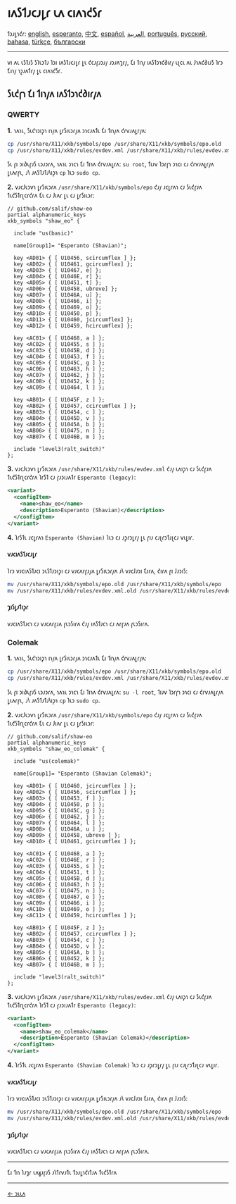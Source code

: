 # 𐑦𐑵𐑕𐑑𐑨𐑤𐑨𐑛𐑩 𐑧𐑵 𐑤𐑦𐑵𐑪𐑒𐑕𐑩

𐑑𐑮𐑨𐑛𐑪𐑒𐑩: [english](LINUX.md), [esperanto](LINUX.eo.md), [中文](LINUX.zh-CN.md), [español](LINUX.es.md), [العربية](LINUX.ar.md), [português](LINUX.pt.md), [русский](LINUX.ru.md), [bahasa](LINUX.id.md), [türkçe](LINUX.tr.md), [български](LINUX.bg.md)

---

𐑫𐑦 𐑵𐑧 𐑧𐑕𐑑𐑨𐑕 𐑕𐑐𐑧𐑮𐑑𐑨 𐑐𐑮𐑦 𐑦𐑵𐑕𐑑𐑨𐑤𐑨𐑛𐑩 𐑛𐑧 𐑒𐑤𐑨𐑝𐑨𐑮𐑨𐑢 𐑨𐑮𐑨𐑵𐑡𐑩𐑢, 𐑗𐑦 𐑑𐑦𐑪𐑢 𐑦𐑵𐑕𐑑𐑮𐑪𐑒𐑔𐑦𐑩𐑢 𐑧𐑚𐑤𐑧 𐑵𐑧 𐑓𐑪𐑵𐑒𐑔𐑦𐑨𐑕 𐑐𐑩𐑮 𐑗𐑦𐑪𐑢 𐑪𐑟𐑨𐑵𐑑𐑩𐑢 𐑛𐑧 𐑤𐑦𐑵𐑪𐑒𐑕𐑩.

## 𐑕𐑧𐑒𐑝𐑪 𐑗𐑦 𐑑𐑦𐑪𐑢𐑵 𐑦𐑵𐑕𐑑𐑮𐑪𐑒𐑔𐑦𐑩𐑢𐑵

### QWERTY

**1.** 𐑪𐑵𐑪𐑧, 𐑕𐑧𐑒𐑪𐑮𐑦𐑜𐑪 𐑦𐑪𐑢𐑵 𐑛𐑩𐑕𐑦𐑧𐑮𐑩𐑢𐑵 𐑮𐑪𐑤𐑨𐑵𐑑𐑧 𐑗𐑦 𐑑𐑦𐑪𐑢𐑵 𐑒𐑩𐑫𐑨𐑵𐑛𐑩𐑢𐑵:

```bash
cp /usr/share/X11/xkb/symbols/epo /usr/share/X11/xkb/symbols/epo.old
cp /usr/share/X11/xkb/rules/evdev.xml /usr/share/X11/xkb/rules/evdev.xml.old
```

𐑕𐑧 𐑝𐑦 𐑮𐑦𐑔𐑧𐑝𐑨𐑕 𐑧𐑮𐑨𐑮𐑩𐑵, 𐑪𐑵𐑪𐑧 𐑮𐑪𐑤𐑪 𐑗𐑦 𐑑𐑦𐑪𐑵 𐑒𐑩𐑫𐑨𐑵𐑛𐑩𐑵: `su root`, 𐑑𐑦𐑨𐑫 𐑐𐑮𐑩𐑝𐑪 𐑮𐑪𐑤𐑦 𐑤𐑨 𐑒𐑩𐑫𐑨𐑵𐑛𐑩𐑢𐑵 𐑛𐑧𐑵𐑩𐑝𐑧, 𐑨𐑘 𐑨𐑵𐑕𐑑𐑨𐑑𐑨𐑘𐑦𐑜𐑪 `cp` 𐑐𐑧𐑮 `sudo cp`.

**2.** 𐑫𐑨𐑤𐑓𐑧𐑮𐑫𐑪 𐑛𐑩𐑕𐑦𐑧𐑮𐑩𐑵 `/usr/share/X11/xkb/symbols/epo` 𐑒𐑨𐑢 𐑨𐑤𐑛𐑩𐑵𐑪 𐑤𐑨 𐑕𐑧𐑒𐑝𐑨𐑵 𐑑𐑧𐑒𐑕𐑑𐑩𐑚𐑤𐑩𐑒𐑩𐑵 𐑗𐑧 𐑤𐑨 𐑓𐑦𐑵𐑩 𐑛𐑧 𐑤𐑨 𐑛𐑩𐑕𐑦𐑧𐑮𐑩:

```
// github.com/salif/shaw-eo
partial alphanumeric_keys
xkb_symbols "shaw_eo" {

  include "us(basic)"

  name[Group1]= "Esperanto (Shavian)";

  key <AD01> { [ U10456, scircumflex ] };
  key <AD02> { [ U10461, gcircumflex] };
  key <AD03> { [ U10467, e] };
  key <AD04> { [ U1046E, r] };
  key <AD05> { [ U10451, t] };
  key <AD06> { [ U10458, ubreve] };
  key <AD07> { [ U1046A, u] };
  key <AD08> { [ U10466, i] };
  key <AD09> { [ U10469, o] };
  key <AD10> { [ U10450, p] };
  key <AD11> { [ U10460, jcircumflex] };
  key <AD12> { [ U10459, hcircumflex] };

  key <AC01> { [ U10468, a ] };
  key <AC02> { [ U10455, s ] };
  key <AC03> { [ U1045B, d ] };
  key <AC04> { [ U10453, f ] };
  key <AC05> { [ U1045C, g ] };
  key <AC06> { [ U10463, h ] };
  key <AC07> { [ U10462, j ] };
  key <AC08> { [ U10452, k ] };
  key <AC09> { [ U10464, l ] };

  key <AB01> { [ U1045F, z ] };
  key <AB02> { [ U10457, ccircumflex ] };
  key <AB03> { [ U10454, c ] };
  key <AB04> { [ U1045D, v ] };
  key <AB05> { [ U1045A, b ] };
  key <AB06> { [ U10475, n ] };
  key <AB07> { [ U1046B, m ] };

  include "level3(ralt_switch)"
};
```

**3.** 𐑫𐑨𐑤𐑓𐑧𐑮𐑫𐑪 𐑛𐑩𐑕𐑦𐑧𐑮𐑩𐑵 `/usr/share/X11/xkb/rules/evdev.xml` 𐑒𐑨𐑢 𐑧𐑵𐑦𐑜𐑪 𐑤𐑨 𐑕𐑧𐑒𐑝𐑨𐑵 𐑑𐑧𐑒𐑕𐑑𐑩𐑚𐑤𐑩𐑒𐑩𐑵 𐑐𐑩𐑕𐑑 𐑤𐑨 𐑝𐑨𐑮𐑦𐑨𐑵𐑑𐑩 `Esperanto (legacy)`:

```xml
<variant>
  <configItem>
    <name>shaw_eo</name>
    <description>Esperanto (Shavian)</description>
  </configItem>
</variant>
```

**4.** 𐑐𐑩𐑕𐑑𐑧 𐑨𐑤𐑛𐑩𐑵𐑪 `Esperanto (Shavian)` 𐑐𐑧𐑮 𐑤𐑨 𐑨𐑜𐑩𐑮𐑛𐑩𐑢 𐑛𐑧 𐑝𐑦𐑨 𐑤𐑨𐑚𐑩𐑮𐑑𐑨𐑚𐑤𐑨 𐑫𐑧𐑛𐑦𐑩.

#### 𐑫𐑨𐑤𐑦𐑵𐑕𐑑𐑨𐑤𐑨𐑛𐑩

𐑐𐑩𐑮 𐑫𐑨𐑤𐑦𐑵𐑕𐑑𐑨𐑤𐑦 𐑮𐑧𐑕𐑑𐑨𐑮𐑦𐑜𐑦 𐑤𐑨 𐑫𐑨𐑤𐑵𐑩𐑝𐑨𐑢𐑵 𐑛𐑩𐑕𐑦𐑧𐑮𐑩𐑢𐑵 𐑨𐑘 𐑫𐑨𐑤𐑓𐑨𐑮𐑦 𐑗𐑦𐑩𐑵, 𐑒𐑦𐑩𐑵 𐑝𐑦 𐑓𐑨𐑮𐑦𐑕:

```bash
mv /usr/share/X11/xkb/symbols/epo.old /usr/share/X11/xkb/symbols/epo
mv /usr/share/X11/xkb/rules/evdev.xml.old /usr/share/X11/xkb/rules/evdev.xml
```

#### 𐑡𐑦𐑕𐑛𐑨𐑑𐑦𐑜𐑩

𐑫𐑨𐑤𐑦𐑵𐑕𐑑𐑨𐑤𐑪 𐑤𐑨 𐑫𐑨𐑤𐑵𐑩𐑝𐑨𐑵 𐑝𐑧𐑮𐑕𐑦𐑩𐑵 𐑒𐑨𐑢 𐑦𐑵𐑕𐑑𐑨𐑤𐑪 𐑤𐑨 𐑵𐑩𐑝𐑨𐑵 𐑝𐑧𐑮𐑕𐑦𐑩𐑵.

### Colemak

**1.** 𐑪𐑵𐑪𐑧, 𐑕𐑧𐑒𐑪𐑮𐑦𐑜𐑪 𐑦𐑪𐑢𐑵 𐑛𐑩𐑕𐑦𐑧𐑮𐑩𐑢𐑵 𐑮𐑪𐑤𐑨𐑵𐑑𐑧 𐑗𐑦 𐑑𐑦𐑪𐑢𐑵 𐑒𐑩𐑫𐑨𐑵𐑛𐑩𐑢𐑵:

```bash
cp /usr/share/X11/xkb/symbols/epo /usr/share/X11/xkb/symbols/epo.old
cp /usr/share/X11/xkb/rules/evdev.xml /usr/share/X11/xkb/rules/evdev.xml.old
```

𐑕𐑧 𐑝𐑦 𐑮𐑦𐑔𐑧𐑝𐑨𐑕 𐑧𐑮𐑨𐑮𐑩𐑵, 𐑪𐑵𐑪𐑧 𐑮𐑪𐑤𐑪 𐑗𐑦 𐑑𐑦𐑪𐑵 𐑒𐑩𐑫𐑨𐑵𐑛𐑩𐑵: `su -l root`, 𐑑𐑦𐑨𐑫 𐑐𐑮𐑩𐑝𐑪 𐑮𐑪𐑤𐑦 𐑤𐑨 𐑒𐑩𐑫𐑨𐑵𐑛𐑩𐑢𐑵 𐑛𐑧𐑵𐑩𐑝𐑧, 𐑨𐑘 𐑨𐑵𐑕𐑑𐑨𐑑𐑨𐑘𐑦𐑜𐑪 `cp` 𐑐𐑧𐑮 `sudo cp`.

**2.** 𐑫𐑨𐑤𐑓𐑧𐑮𐑫𐑪 𐑛𐑩𐑕𐑦𐑧𐑮𐑩𐑵 `/usr/share/X11/xkb/symbols/epo` 𐑒𐑨𐑢 𐑨𐑤𐑛𐑩𐑵𐑪 𐑤𐑨 𐑕𐑧𐑒𐑝𐑨𐑵 𐑑𐑧𐑒𐑕𐑑𐑩𐑚𐑤𐑩𐑒𐑩𐑵 𐑗𐑧 𐑤𐑨 𐑓𐑦𐑵𐑩 𐑛𐑧 𐑤𐑨 𐑛𐑩𐑕𐑦𐑧𐑮𐑩:

```
// github.com/salif/shaw-eo
partial alphanumeric_keys
xkb_symbols "shaw_eo_colemak" {

  include "us(colemak)"

  name[Group1]= "Esperanto (Shavian Colemak)";

  key <AD01> { [ U10460, jcircumflex ] };
  key <AD02> { [ U10456, scircumflex ] };
  key <AD03> { [ U10453, f ] };
  key <AD04> { [ U10450, p ] };
  key <AD05> { [ U1045C, g ] };
  key <AD06> { [ U10462, j ] };
  key <AD07> { [ U10464, l ] };
  key <AD08> { [ U1046A, u ] };
  key <AD09> { [ U10458, ubreve ] };
  key <AD10> { [ U10461, gcircumflex ] };

  key <AC01> { [ U10468, a ] };
  key <AC02> { [ U1046E, r ] };
  key <AC03> { [ U10455, s ] };
  key <AC04> { [ U10451, t ] };
  key <AC05> { [ U1045B, d ] };
  key <AC06> { [ U10463, h ] };
  key <AC07> { [ U10475, n ] };
  key <AC08> { [ U10467, e ] };
  key <AC09> { [ U10466, i ] };
  key <AC10> { [ U10469, o ] };
  key <AC11> { [ U10459, hcircumflex ] };

  key <AB01> { [ U1045F, z ] };
  key <AB02> { [ U10457, ccircumflex ] };
  key <AB03> { [ U10454, c ] };
  key <AB04> { [ U1045D, v ] };
  key <AB05> { [ U1045A, b ] };
  key <AB06> { [ U10452, k ] };
  key <AB07> { [ U1046B, m ] };

  include "level3(ralt_switch)"
};
```

**3.** 𐑫𐑨𐑤𐑓𐑧𐑮𐑫𐑪 𐑛𐑩𐑕𐑦𐑧𐑮𐑩𐑵 `/usr/share/X11/xkb/rules/evdev.xml` 𐑒𐑨𐑢 𐑧𐑵𐑦𐑜𐑪 𐑤𐑨 𐑕𐑧𐑒𐑝𐑨𐑵 𐑑𐑧𐑒𐑕𐑑𐑩𐑚𐑤𐑩𐑒𐑩𐑵 𐑐𐑩𐑕𐑑 𐑤𐑨 𐑝𐑨𐑮𐑦𐑨𐑵𐑑𐑩 `Esperanto (legacy)`:

```xml
<variant>
  <configItem>
    <name>shaw_eo_colemak</name>
    <description>Esperanto (Shavian Colemak)</description>
  </configItem>
</variant>
```

**4.** 𐑐𐑩𐑕𐑑𐑧 𐑨𐑤𐑛𐑩𐑵𐑪 `Esperanto (Shavian Colemak)` 𐑐𐑧𐑮 𐑤𐑨 𐑨𐑜𐑩𐑮𐑛𐑩𐑢 𐑛𐑧 𐑝𐑦𐑨 𐑤𐑨𐑚𐑩𐑮𐑑𐑨𐑚𐑤𐑨 𐑫𐑧𐑛𐑦𐑩.

#### 𐑫𐑨𐑤𐑦𐑵𐑕𐑑𐑨𐑤𐑨𐑛𐑩

𐑐𐑩𐑮 𐑫𐑨𐑤𐑦𐑵𐑕𐑑𐑨𐑤𐑦 𐑮𐑧𐑕𐑑𐑨𐑮𐑦𐑜𐑦 𐑤𐑨 𐑫𐑨𐑤𐑵𐑩𐑝𐑨𐑢𐑵 𐑛𐑩𐑕𐑦𐑧𐑮𐑩𐑢𐑵 𐑨𐑘 𐑫𐑨𐑤𐑓𐑨𐑮𐑦 𐑗𐑦𐑩𐑵, 𐑒𐑦𐑩𐑵 𐑝𐑦 𐑓𐑨𐑮𐑦𐑕:

```bash
mv /usr/share/X11/xkb/symbols/epo.old /usr/share/X11/xkb/symbols/epo
mv /usr/share/X11/xkb/rules/evdev.xml.old /usr/share/X11/xkb/rules/evdev.xml
```

#### 𐑡𐑦𐑕𐑛𐑨𐑑𐑦𐑜𐑩

𐑫𐑨𐑤𐑦𐑵𐑕𐑑𐑨𐑤𐑪 𐑤𐑨 𐑫𐑨𐑤𐑵𐑩𐑝𐑨𐑵 𐑝𐑧𐑮𐑕𐑦𐑩𐑵 𐑒𐑨𐑢 𐑦𐑵𐑕𐑑𐑨𐑤𐑪 𐑤𐑨 𐑵𐑩𐑝𐑨𐑵 𐑝𐑧𐑮𐑕𐑦𐑩𐑵.

---

𐑗𐑦 𐑑𐑦𐑪 𐑐𐑨𐑡𐑩 𐑧𐑵𐑣𐑨𐑝𐑨𐑕 𐑨𐑘𐑑𐑩𐑫𐑨𐑑𐑧 𐑑𐑮𐑨𐑛𐑪𐑒𐑦𐑑𐑨𐑵 𐑑𐑧𐑒𐑕𐑑𐑩𐑵

---

[← 𐑮𐑧𐑧𐑵](./README.eo_shaw.md)
